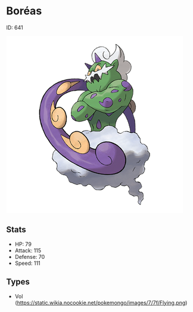 # Boréas


ID: 641

![](https://raw.githubusercontent.com/PokeAPI/sprites/master/sprites/pokemon/other/official-artwork/641.png "Boréas")

## Stats


 - HP: 79
 - Attack: 115
 - Defense: 70
 - Speed: 111

## Types


 - Vol (https://static.wikia.nocookie.net/pokemongo/images/7/7f/Flying.png)
